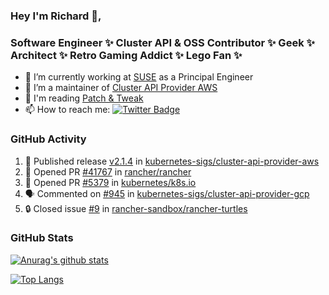 ### Hey I'm Richard 👋, 

<h3 align="left">Software Engineer ✨ Cluster API & OSS Contributor ✨ Geek ✨ Architect ✨ Retro Gaming Addict ✨ Lego Fan ✨</h3>

- 🔭 I’m currently working at [SUSE](https://www.suse.com/) as a Principal Engineer
- 👯 I’m a maintainer of [Cluster API Provider AWS](https://github.com/kubernetes-sigs/cluster-api-provider-aws)
- 💬 I'm reading [Patch & Tweak](https://bjooks.com/products/patch-tweak-exploring-modular-synthesis)
- 📫 How to reach me: [![Twitter Badge](https://img.shields.io/badge/-@fruit_case-00acee?style=flat&logo=Twitter&logoColor=white)](https://twitter.com/intent/follow?screen_name=fruit_case "Follow on Twitter")

### GitHub Activity 

<!--START_SECTION:activity-->
1. 🚀 Published release [v2.1.4](https://github.com/v2.1.4) in [kubernetes-sigs/cluster-api-provider-aws](https://github.com/kubernetes-sigs/cluster-api-provider-aws)
2. 💪 Opened PR [#41767](https://github.com/rancher/rancher/pull/41767) in [rancher/rancher](https://github.com/rancher/rancher)
3. 💪 Opened PR [#5379](https://github.com/kubernetes/k8s.io/pull/5379) in [kubernetes/k8s.io](https://github.com/kubernetes/k8s.io)
4. 🗣 Commented on [#945](https://github.com/kubernetes-sigs/cluster-api-provider-gcp/issues/945) in [kubernetes-sigs/cluster-api-provider-gcp](https://github.com/kubernetes-sigs/cluster-api-provider-gcp)
5. 🔒 Closed issue [#9](https://github.com/rancher-sandbox/rancher-turtles/issues/9) in [rancher-sandbox/rancher-turtles](https://github.com/rancher-sandbox/rancher-turtles)
<!--END_SECTION:activity-->

### GitHub Stats

[![Anurag's github stats](https://github-readme-stats.vercel.app/api?username=richardcase&count_private=true&show_icons=true)](https://github.com/anuraghazra/github-readme-stats)

[![Top Langs](https://github-readme-stats.vercel.app/api/top-langs/?username=richardcase&hide=html&layout=compact)](https://github.com/anuraghazra/github-readme-stats)
